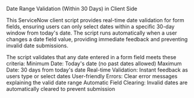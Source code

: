 Date Range Validation (Within 30 Days) in Client Side

This ServiceNow client script provides real-time date validation for form fields, ensuring users can only select dates within a specific 30-day window from today's date. The script runs automatically when a user changes a date field value, providing immediate feedback and preventing invalid date submissions.

The script validates that any date entered in a form field meets these criteria:
Minimum Date: Today's date (no past dates allowed)
Maximum Date: 30 days from today's date
Real-time Validation: Instant feedback as users type or select dates
User-friendly Errors: Clear error messages explaining the valid date range
Automatic Field Clearing: Invalid dates are automatically cleared to prevent submission
